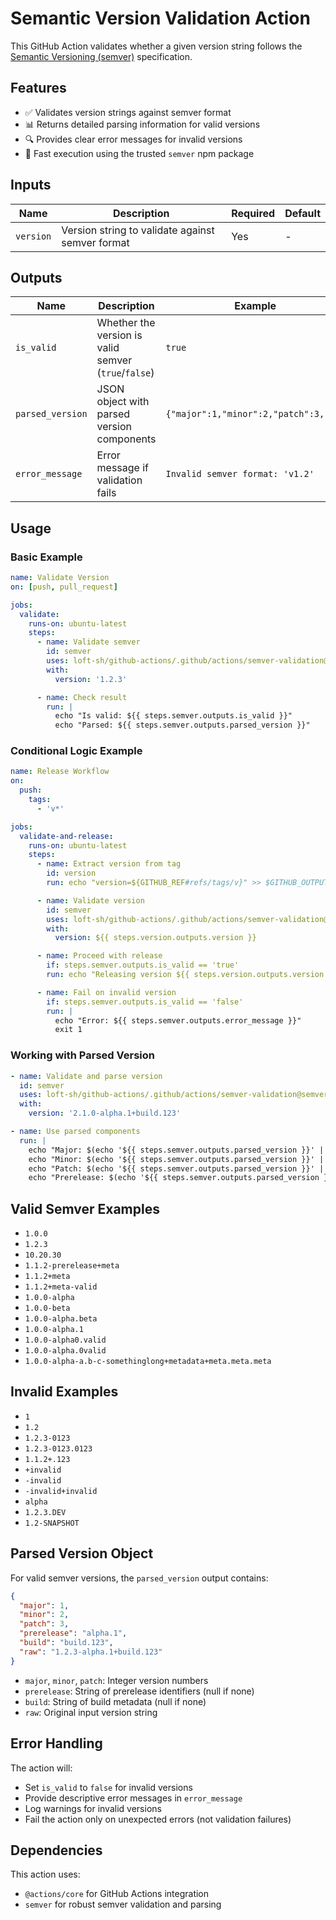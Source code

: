 # Semantic Version Validation Action

This GitHub Action validates whether a given version string follows the [Semantic Versioning (semver)](https://semver.org/) specification.

## Features

- ✅ Validates version strings against semver format
- 📊 Returns detailed parsing information for valid versions
- 🔍 Provides clear error messages for invalid versions
- 🚀 Fast execution using the trusted `semver` npm package

## Inputs

| Name | Description | Required | Default |
|------|-------------|----------|---------|
| `version` | Version string to validate against semver format | Yes | - |

## Outputs

| Name | Description | Example |
|------|-------------|---------|
| `is_valid` | Whether the version is valid semver (`true`/`false`) | `true` |
| `parsed_version` | JSON object with parsed version components | `{"major":1,"minor":2,"patch":3,...}` |
| `error_message` | Error message if validation fails | `Invalid semver format: 'v1.2'` |

## Usage

### Basic Example

```yaml
name: Validate Version
on: [push, pull_request]

jobs:
  validate:
    runs-on: ubuntu-latest
    steps:
      - name: Validate semver
        id: semver
        uses: loft-sh/github-actions/.github/actions/semver-validation@semver-validation/v1
        with:
          version: '1.2.3'

      - name: Check result
        run: |
          echo "Is valid: ${{ steps.semver.outputs.is_valid }}"
          echo "Parsed: ${{ steps.semver.outputs.parsed_version }}"
```

### Conditional Logic Example

```yaml
name: Release Workflow
on:
  push:
    tags:
      - 'v*'

jobs:
  validate-and-release:
    runs-on: ubuntu-latest
    steps:
      - name: Extract version from tag
        id: version
        run: echo "version=${GITHUB_REF#refs/tags/v}" >> $GITHUB_OUTPUT

      - name: Validate version
        id: semver
        uses: loft-sh/github-actions/.github/actions/semver-validation@semver-validation/v1
        with:
          version: ${{ steps.version.outputs.version }}

      - name: Proceed with release
        if: steps.semver.outputs.is_valid == 'true'
        run: echo "Releasing version ${{ steps.version.outputs.version }}"

      - name: Fail on invalid version
        if: steps.semver.outputs.is_valid == 'false'
        run: |
          echo "Error: ${{ steps.semver.outputs.error_message }}"
          exit 1
```

### Working with Parsed Version

```yaml
- name: Validate and parse version
  id: semver
  uses: loft-sh/github-actions/.github/actions/semver-validation@semver-validation/v1
  with:
    version: '2.1.0-alpha.1+build.123'

- name: Use parsed components
  run: |
    echo "Major: $(echo '${{ steps.semver.outputs.parsed_version }}' | jq -r '.major')"
    echo "Minor: $(echo '${{ steps.semver.outputs.parsed_version }}' | jq -r '.minor')"
    echo "Patch: $(echo '${{ steps.semver.outputs.parsed_version }}' | jq -r '.patch')"
    echo "Prerelease: $(echo '${{ steps.semver.outputs.parsed_version }}' | jq -r '.prerelease')"
```

## Valid Semver Examples

- `1.0.0`
- `1.2.3`
- `10.20.30`
- `1.1.2-prerelease+meta`
- `1.1.2+meta`
- `1.1.2+meta-valid`
- `1.0.0-alpha`
- `1.0.0-beta`
- `1.0.0-alpha.beta`
- `1.0.0-alpha.1`
- `1.0.0-alpha0.valid`
- `1.0.0-alpha.0valid`
- `1.0.0-alpha-a.b-c-somethinglong+metadata+meta.meta.meta`

## Invalid Examples

- `1`
- `1.2`
- `1.2.3-0123`
- `1.2.3-0123.0123`
- `1.1.2+.123`
- `+invalid`
- `-invalid`
- `-invalid+invalid`
- `alpha`
- `1.2.3.DEV`
- `1.2-SNAPSHOT`

## Parsed Version Object

For valid semver versions, the `parsed_version` output contains:

```json
{
  "major": 1,
  "minor": 2,
  "patch": 3,
  "prerelease": "alpha.1",
  "build": "build.123",
  "raw": "1.2.3-alpha.1+build.123"
}
```

- `major`, `minor`, `patch`: Integer version numbers
- `prerelease`: String of prerelease identifiers (null if none)
- `build`: String of build metadata (null if none)
- `raw`: Original input version string

## Error Handling

The action will:

- Set `is_valid` to `false` for invalid versions
- Provide descriptive error messages in `error_message`
- Log warnings for invalid versions
- Fail the action only on unexpected errors (not validation failures)

## Dependencies

This action uses:

- `@actions/core` for GitHub Actions integration
- `semver` for robust semver validation and parsing
